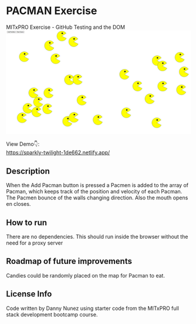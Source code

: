 # PACMAN Exercise
MITxPRO Exercise - GitHub Testing and the DOM
<img src="images/screenshotPacman.png" width='600'>

View Demo👇: <br />
https://sparkly-twilight-1de662.netlify.app/

## Description
When the Add Pacman button is pressed a Pacmen is added to the array of Pacman, which keeps track of the position and velocity of each Pacman. The Pacmen bounce of the walls changing direction. Also the mouth opens en closes. 

## How to run
There are no dependencies. This should run inside the browser without the need for a proxy server

## Roadmap of future improvements
Candies could be randomly placed on the map for Pacman to eat.

## License Info
Code written by Danny Nunez using starter code from the MITxPRO full stack development bootcamp course.
